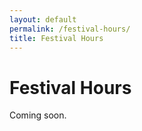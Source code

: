 ```yaml
---
layout: default
permalink: /festival-hours/
title: Festival Hours
---
```


# Festival Hours

Coming soon.
